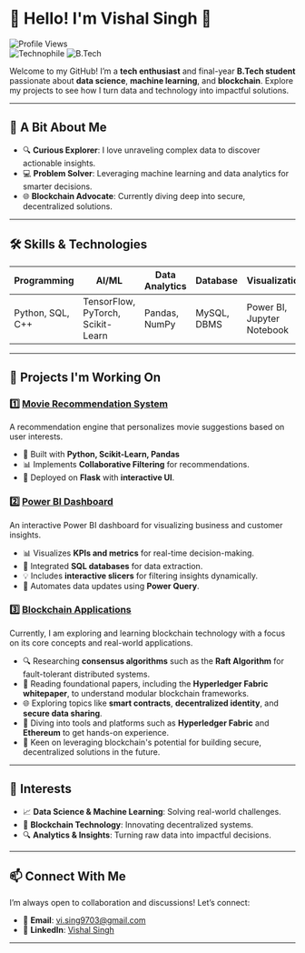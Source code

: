 # 🌟 Hello! I'm Vishal Singh 👋

![Profile Views](https://komarev.com/ghpvc/?username=vishalsingh&color=blueviolet&style=flat-square)  
![Technophile](https://img.shields.io/badge/Tech-Enthusiast-brightgreen) ![B.Tech](https://img.shields.io/badge/B.Tech-2025-orange)

Welcome to my GitHub! I’m a **tech enthusiast** and final-year **B.Tech student** passionate about **data science**, **machine learning**, and **blockchain**. Explore my projects to see how I turn data and technology into impactful solutions.

---

## 🌟 **A Bit About Me**
- 🔍 **Curious Explorer**: I love unraveling complex data to discover actionable insights.
- 💻 **Problem Solver**: Leveraging machine learning and data analytics for smarter decisions.
- 🌐 **Blockchain Advocate**: Currently diving deep into secure, decentralized solutions.

---

## 🛠️ **Skills & Technologies**

| **Programming** | **AI/ML**       | **Data Analytics** | **Database**  | **Visualization**   |
|------------------|-----------------|--------------------|---------------|---------------------|
| Python, SQL, C++ | TensorFlow, PyTorch, Scikit-Learn | Pandas, NumPy | MySQL, DBMS         | Power BI, Jupyter Notebook |

---

## 🚀 **Projects I'm Working On**

### 1️⃣ **[Movie Recommendation System](https://github.com/vishal-singh22/recommand-system)**  
A recommendation engine that personalizes movie suggestions based on user interests.

- 🎯 Built with **Python, Scikit-Learn, Pandas**
- 📊 Implements **Collaborative Filtering** for recommendations.
- 🚀 Deployed on **Flask** with **interactive UI**.

### 2️⃣ **[Power BI Dashboard](https://github.com/vishal-singh22/Dashboard)**  
An interactive Power BI dashboard for visualizing business and customer insights.

- 📊 Visualizes **KPIs and metrics** for real-time decision-making.
- 📂 Integrated **SQL databases** for data extraction.
- 💡 Includes **interactive slicers** for filtering insights dynamically.
- 🚀 Automates data updates using **Power Query**.

### 3️⃣ **[Blockchain Applications](#)**  
Currently, I am exploring and learning blockchain technology with a focus on its core concepts and real-world applications.  

- 🔍 Researching **consensus algorithms** such as the **Raft Algorithm** for fault-tolerant distributed systems.  
- 📄 Reading foundational papers, including the **Hyperledger Fabric whitepaper**, to understand modular blockchain frameworks.  
- 🌐 Exploring topics like **smart contracts**, **decentralized identity**, and **secure data sharing**.  
- 🔗 Diving into tools and platforms such as **Hyperledger Fabric** and **Ethereum** to get hands-on experience.  
- 🚀 Keen on leveraging blockchain's potential for building secure, decentralized solutions in the future.

---

## 🎯 **Interests**
- 📈 **Data Science & Machine Learning**: Solving real-world challenges.
- 🔗 **Blockchain Technology**: Innovating decentralized systems.
- 🔍 **Analytics & Insights**: Turning raw data into impactful decisions.

---

## 📫 **Connect With Me**

I’m always open to collaboration and discussions! Let’s connect:  

- 📧 **Email**: [vi.sing9703@gmail.com](mailto:vi.sing9703@gmail.com)  
- 🔗 **LinkedIn**: [Vishal Singh](https://www.linkedin.com/in/vishal-singh40/)  

---

